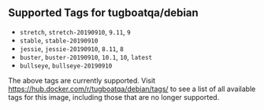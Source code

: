 ## Supported Tags for tugboatqa/debian

* `stretch`, `stretch-20190910`, `9.11`, `9`
* `stable`, `stable-20190910`
* `jessie`, `jessie-20190910`, `8.11`, `8`
* `buster`, `buster-20190910`, `10.1`, `10`, `latest`
* `bullseye`, `bullseye-20190910`

The above tags are currently supported. Visit https://hub.docker.com/r/tugboatqa/debian/tags/ to see a list of all available tags for this image, including those that are no longer supported.
